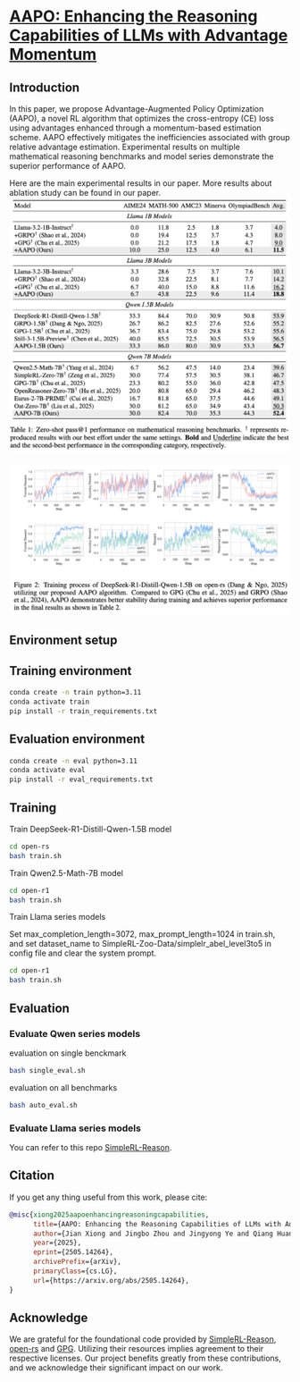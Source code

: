 # [AAPO: Enhancing the Reasoning Capabilities of LLMs with Advantage Momentum](https://arxiv.org/abs/2505.14264v2)

## Introduction
In this paper, we propose Advantage-Augmented Policy Optimization (AAPO), a novel RL algorithm
that optimizes the cross-entropy (CE) loss using advantages enhanced through a momentum-based estimation scheme. AAPO effectively mitigates the
inefficiencies associated with group relative advantage estimation. Experimental
results on multiple mathematical reasoning benchmarks and model series demonstrate the superior
performance of AAPO.

Here are the main experimental results in our paper. More results about ablation study can be found in our paper.
![](images/1.png)

![](images/2.png)


## Environment setup
## Training environment
```bash
conda create -n train python=3.11
conda activate train
pip install -r train_requirements.txt
```

## Evaluation environment
```bash
conda create -n eval python=3.11
conda activate eval
pip install -r eval_requirements.txt
```

## Training
Train DeepSeek-R1-Distill-Qwen-1.5B model
```bash
cd open-rs
bash train.sh
```

Train Qwen2.5-Math-7B model
```bash
cd open-r1
bash train.sh
```

Train Llama series models

Set max_completion_length=3072, max_prompt_length=1024 in train.sh, and set dataset_name to SimpleRL-Zoo-Data/simplelr_abel_level3to5 in config file and clear the system prompt.

```bash
cd open-r1
bash train.sh
```

## Evaluation
### Evaluate Qwen series models
evaluation on single benckmark
```bash
bash single_eval.sh
```

evaluation on all benchmarks
```bash
bash auto_eval.sh
```

### Evaluate Llama series models
You can refer to this repo [SimpleRL-Reason](https://github.com/hkust-nlp/simpleRL-reason).

## Citation
If you get any thing useful from this work, please cite:
```bibtex
@misc{xiong2025aapoenhancingreasoningcapabilities,
      title={AAPO: Enhancing the Reasoning Capabilities of LLMs with Advantage Momentum}, 
      author={Jian Xiong and Jingbo Zhou and Jingyong Ye and Qiang Huang and Dejing Dou},
      year={2025},
      eprint={2505.14264},
      archivePrefix={arXiv},
      primaryClass={cs.LG},
      url={https://arxiv.org/abs/2505.14264}, 
}
```

## Acknowledge
We are grateful for the foundational code provided by [SimpleRL-Reason](https://github.com/hkust-nlp/simpleRL-reason), [open-rs](https://github.com/knoveleng/open-rs) and [GPG](https://github.com/AMAP-ML/GPG). Utilizing their resources implies agreement to their respective licenses. Our project benefits greatly from these contributions, and we acknowledge their significant impact on our work.